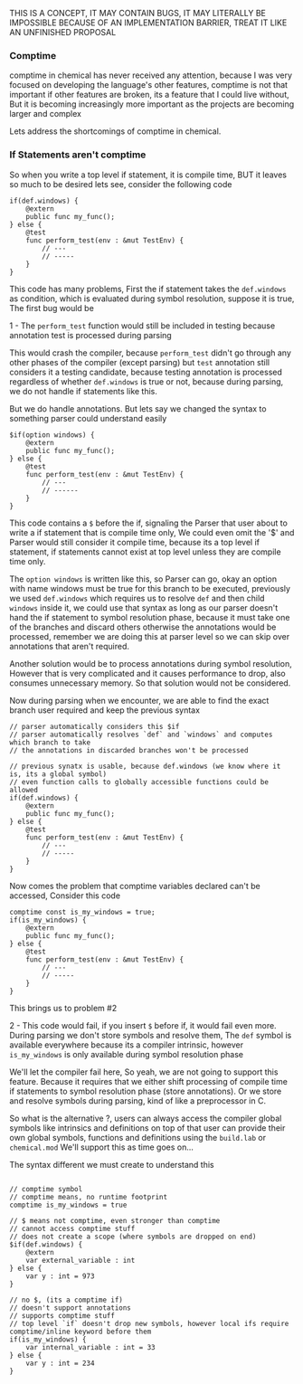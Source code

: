 THIS IS A CONCEPT, IT MAY CONTAIN BUGS, IT MAY LITERALLY BE IMPOSSIBLE BECAUSE OF AN
IMPLEMENTATION BARRIER, TREAT IT LIKE AN UNFINISHED PROPOSAL

### Comptime

comptime in chemical has never received any attention, because I was very focused on developing
the language's other features, comptime is not that important if other features are broken, its a
feature that I could live without, But it is becoming increasingly more important as the projects
are becoming larger and complex

Lets address the shortcomings of comptime in chemical.

### If Statements aren't comptime

So when you write a top level if statement, it is compile time, BUT it leaves so much to be desired
lets see, consider the following code

```chemical
if(def.windows) {
    @extern
    public func my_func(); 
} else {
    @test
    func perform_test(env : &mut TestEnv) {
        // ---
        // -----
    }
}
```

This code has many problems, First the if statement takes the `def.windows` as condition, which is evaluated
during symbol resolution, suppose it is true, The first bug would be

1 - The `perform_test` function would still be included in testing because annotation test is processed during parsing

This would crash the compiler, because `perform_test` didn't go through any other phases of the compiler (except parsing)
but `test` annotation still considers it a testing candidate, because testing annotation is processed regardless
of whether `def.windows` is true or not, because during parsing, we do not handle if statements like this.

But we do handle annotations. But lets say we changed the syntax to something parser could understand easily

```chemical
$if(option windows) {
    @extern
    public func my_func();
} else {
    @test
    func perform_test(env : &mut TestEnv) {
        // ---
        // ------
    }
}
```

This code contains a `$` before the if, signaling the Parser that user about to write a if statement that is
compile time only, We could even omit the '$' and Parser would still consider it compile time, because its
a top level if statement, if statements cannot exist at top level unless they are compile time only.

The `option windows` is written like this, so Parser can go, okay an option with name windows must be true
for this branch to be executed, previously we used `def.windows` which requires us to resolve `def`
and then child `windows` inside it, we could use that syntax as long as our parser doesn't hand the
if statement to symbol resolution phase, because it must take one of the branches and discard others
otherwise the annotations would be processed, remember we are doing this at parser level so we can
skip over annotations that aren't required.

Another solution would be to process annotations during symbol resolution, However that is very complicated
and it causes performance to drop, also consumes unnecessary memory. So that solution would not be considered.

Now during parsing when we encounter, we are able to find the exact branch user required and keep the previous syntax

```chemical
// parser automatically considers this $if
// parser automatically resolves `def` and `windows` and computes which branch to take
// the annotations in discarded branches won't be processed

// previous synatx is usable, because def.windows (we know where it is, its a global symbol)
// even function calls to globally accessible functions could be allowed
if(def.windows) {
    @extern
    public func my_func(); 
} else {
    @test
    func perform_test(env : &mut TestEnv) {
        // ---
        // -----
    }
}
```

Now comes the problem that comptime variables declared can't be accessed, Consider this code

```chemical
comptime const is_my_windows = true;
if(is_my_windows) {
    @extern
    public func my_func(); 
} else {
    @test
    func perform_test(env : &mut TestEnv) {
        // ---
        // -----
    }
}
```

This brings us to problem #2

2 - This code would fail, if you insert `$` before if, it would fail even more. During parsing we don't
store symbols and resolve them, The `def` symbol is available everywhere because its a compiler
intrinsic, however `is_my_windows` is only available during symbol resolution phase

We'll let the compiler fail here, So yeah, we are not going to support this feature. Because it requires
that we either shift processing of compile time if statements to symbol resolution phase (store annotations).
Or we store and resolve symbols during parsing, kind of like a preprocessor in C.

So what is the alternative ?, users can always access the compiler global symbols like intrinsics and definitions
on top of that user can provide their own global symbols, functions and definitions using the `build.lab` or `chemical.mod`
We'll support this as time goes on...

The syntax different we must create to understand this

```chemical

// comptime symbol
// comptime means, no runtime footprint
comptime is_my_windows = true

// $ means not comptime, even stronger than comptime
// cannot access comptime stuff
// does not create a scope (where symbols are dropped on end)
$if(def.windows) {
    @extern
    var external_variable : int
} else {
    var y : int = 973
}

// no $, (its a comptime if)
// doesn't support annotations
// supports comptime stuff
// top level `if` doesn't drop new symbols, however local ifs require comptime/inline keyword before them
if(is_my_windows) {
    var internal_variable : int = 33
} else {
    var y : int = 234
}

```